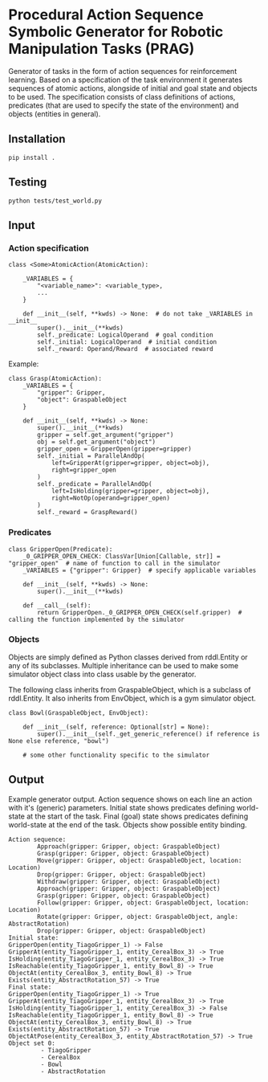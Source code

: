 # Procedural Action Sequence Symbolic Generator for Robotic Manipulation Tasks (PRAG)

Generator of tasks in the form of action sequences for reinforcement learning. Based on a specification of the task environment it generates sequences of atomic actions, alongside of initial and goal state and objects to be used.
The specification consists of class definitions of actions, predicates (that are used to specify the state of the environment) and objects (entities in general).

## Installation  

`pip install .`


## Testing

`python tests/test_world.py`

## Input  

### Action specification


```Py3
class <Some>AtomicAction(AtomicAction):

    _VARIABLES = {
        "<variable_name>": <variable_type>,
        ...
    }

    def __init__(self, **kwds) -> None:  # do not take _VARIABLES in __init__
        super().__init__(**kwds)
        self._predicate: LogicalOperand  # goal condition
        self._initial: LogicalOperand  # initial condition
        self._reward: Operand/Reward  # associated reward
```

Example:

```Py3
class Grasp(AtomicAction):
    _VARIABLES = {
        "gripper": Gripper,
        "object": GraspableObject
    }

    def __init__(self, **kwds) -> None:
        super().__init__(**kwds)
        gripper = self.get_argument("gripper")
        obj = self.get_argument("object")
        gripper_open = GripperOpen(gripper=gripper)
        self._initial = ParallelAndOp(
            left=GripperAt(gripper=gripper, object=obj),
            right=gripper_open
        )
        self._predicate = ParallelAndOp(
            left=IsHolding(gripper=gripper, object=obj),
            right=NotOp(operand=gripper_open)
        )
        self._reward = GraspReward()
```

### Predicates

```Py3
class GripperOpen(Predicate):
    _0_GRIPPER_OPEN_CHECK: ClassVar[Union[Callable, str]] = "gripper_open"  # name of function to call in the simulator
    _VARIABLES = {"gripper": Gripper}  # specify applicable variables

    def __init__(self, **kwds) -> None:
        super().__init__(**kwds)

    def __call__(self):
        return GripperOpen._0_GRIPPER_OPEN_CHECK(self.gripper)  # calling the function implemented by the simulator
```

### Objects

Objects are simply defined as Python classes derived from rddl.Entity or any of its subclasses. Multiple inheritance can be used to make some simulator object class into class usable by the generator.

The following class inherits from GraspableObject, which is a subclass of rddl.Entity. It also inherits from EnvObject, which is a gym simulator object.

```Py3
class Bowl(GraspableObject, EnvObject):

    def __init__(self, reference: Optional[str] = None):
        super().__init__(self._get_generic_reference() if reference is None else reference, "bowl")

    # some other functionality specific to the simulator
```

## Output

Example generator output. Action sequence shows on each line an action with it's (generic) parameters. Initial state shows predicates defining world-state at the start of the task. Final (goal) state shows predicates defining world-state at the end of the task. Objects show possible entity binding.

```Terminal
Action sequence:
        Approach(gripper: Gripper, object: GraspableObject)
        Grasp(gripper: Gripper, object: GraspableObject)
        Move(gripper: Gripper, object: GraspableObject, location: Location)
        Drop(gripper: Gripper, object: GraspableObject)
        Withdraw(gripper: Gripper, object: GraspableObject)
        Approach(gripper: Gripper, object: GraspableObject)
        Grasp(gripper: Gripper, object: GraspableObject)
        Follow(gripper: Gripper, object: GraspableObject, location: Location)
        Rotate(gripper: Gripper, object: GraspableObject, angle: AbstractRotation)
        Drop(gripper: Gripper, object: GraspableObject)
Initial state:
GripperOpen(entity_TiagoGripper_1) -> False
GripperAt(entity_TiagoGripper_1, entity_CerealBox_3) -> True
IsHolding(entity_TiagoGripper_1, entity_CerealBox_3) -> True
IsReachable(entity_TiagoGripper_1, entity_Bowl_8) -> True
ObjectAt(entity_CerealBox_3, entity_Bowl_8) -> True
Exists(entity_AbstractRotation_57) -> True
Final state:
GripperOpen(entity_TiagoGripper_1) -> True
GripperAt(entity_TiagoGripper_1, entity_CerealBox_3) -> True
IsHolding(entity_TiagoGripper_1, entity_CerealBox_3) -> False
IsReachable(entity_TiagoGripper_1, entity_Bowl_8) -> True
ObjectAt(entity_CerealBox_3, entity_Bowl_8) -> True
Exists(entity_AbstractRotation_57) -> True
ObjectAtPose(entity_CerealBox_3, entity_AbstractRotation_57) -> True
Object set 0:
         - TiagoGripper
         - CerealBox
         - Bowl
         - AbstractRotation
```

